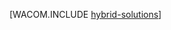 <properties linkid="dev-net-fundamentals-hybrid-solutions" urlDisplayName="Soluções híbridas" pageTitle="Service Bus do Azure - Conceitos básicos do Azure" metaKeywords="aplicativos híbridos do Azure, aplicativos locais do Azure, service bus do Azure, Noções básicas sobre o service bus do Azure" description="Uma introdução às diferentes maneiras de usar o Service Bus para conectar aplicativos do Azure a outros softwares." metaCanonical="" services="service-bus" documentationCenter=".NET" title="" authors=""  solutions="" writer="" manager="" editor=""  />







[WACOM.INCLUDE [hybrid-solutions](../includes/hybrid-solutions.md)]

